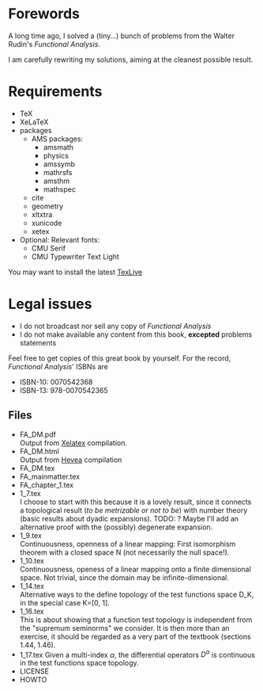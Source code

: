 # Forewords
A long time ago, I solved a (tiny…) bunch of problems from the Walter Rudin's 
*Functional Analysis*.

I am carefully rewriting my solutions, aiming at the cleanest possible result.

# Requirements
- TeX
- XeLaTeX 
- packages 
  - AMS packages: 
    - amsmath
    - physics 
    - amssymb 
    - mathrsfs 
    - amsthm 
    - mathspec
  - cite
  - geometry
  - xltxtra
  - xunicode
  - xetex
- Optional: Relevant fonts:
    - CMU Serif
    - CMU Typewriter Text Light

You may want to install the latest 
[TexLive](https://www.tug.org)
# Legal issues 
- I do not broadcast nor sell any copy of *Functional Analysis*
- I do not make available any content from this book, **excepted** problems statements 

Feel free to get copies of this great book by yourself. For the record, 
*Functional Analysis*' ISBNs are

- ISBN-10: 0070542368
- ISBN-13: 978-0070542365


## Files
- FA_DM.pdf  
  Output from [Xelatex](https://www.tug.org) compilation.
- FA_DM.html  
  Output from [Hevea](http://hevea.inria.fr) compilation
- FA_DM.tex
- FA_mainmatter.tex
- FA_chapter_1.tex
- 1_7.tex  
  I choose to start with this because it is a lovely result, since it connects 
  a topological result (*to be metrizable or not to be*) with number theory
  (basic results about dyadic expansions).
  TODO: ? Maybe I'll add an alternative proof with the (possibly) degenerate 
  expansion.
- 1_9.tex  
  Continuousness, openness of a linear mapping: First isomorphism theorem with 
  a closed space N (not necessarily the null space!).
- 1_10.tex  
  Continuousness, openess of a linear mapping onto a finite dimensional space.
  Not trivial, since the domain may be infinite-dimensional. 
- 1_14.tex  
  Alternative ways to the define topology of the test functions space D_K, 
  in the special case K=[0, 1].
- 1_16.tex   
  This is about showing that a function test topology is independent 
  from the "supremum seminorms" we consider. It is then more than an exercise, 
  it should be regarded as a very part of the textbook (sections 1.44, 1.46).
- 1_17.tex
  Given a multi-index $\alpha$, the differential operators $D^\alpha$ is 
  continuous in the test functions space topology.
- LICENSE
- HOWTO
